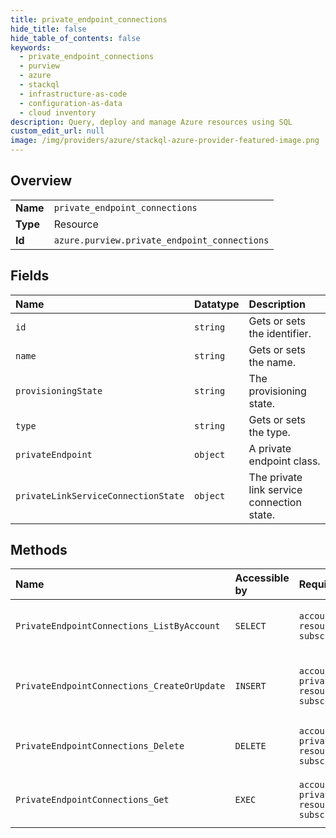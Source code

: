 ```yaml
---
title: private_endpoint_connections
hide_title: false
hide_table_of_contents: false
keywords:
  - private_endpoint_connections
  - purview
  - azure    
  - stackql
  - infrastructure-as-code
  - configuration-as-data
  - cloud inventory
description: Query, deploy and manage Azure resources using SQL
custom_edit_url: null
image: /img/providers/azure/stackql-azure-provider-featured-image.png
---
```

  
    

## Overview
<table><tbody>
<tr><td><b>Name</b></td><td><code>private_endpoint_connections</code></td></tr>
<tr><td><b>Type</b></td><td>Resource</td></tr>
<tr><td><b>Id</b></td><td><code>azure.purview.private_endpoint_connections</code></td></tr>
</tbody></table>

## Fields
| Name | Datatype | Description |
|:-----|:---------|:------------|
| `id` | `string` | Gets or sets the identifier. |
| `name` | `string` | Gets or sets the name. |
| `provisioningState` | `string` | The provisioning state. |
| `type` | `string` | Gets or sets the type. |
| `privateEndpoint` | `object` | A private endpoint class. |
| `privateLinkServiceConnectionState` | `object` | The private link service connection state. |
## Methods
| Name | Accessible by | Required Params | Description |
|:-----|:--------------|:----------------|:------------|
| `PrivateEndpointConnections_ListByAccount` | `SELECT` | `accountName, api-version, resourceGroupName, subscriptionId` | Get private endpoint connections for account |
| `PrivateEndpointConnections_CreateOrUpdate` | `INSERT` | `accountName, api-version, privateEndpointConnectionName, resourceGroupName, subscriptionId` | Create or update a private endpoint connection |
| `PrivateEndpointConnections_Delete` | `DELETE` | `accountName, api-version, privateEndpointConnectionName, resourceGroupName, subscriptionId` | Delete a private endpoint connection |
| `PrivateEndpointConnections_Get` | `EXEC` | `accountName, api-version, privateEndpointConnectionName, resourceGroupName, subscriptionId` | Get a private endpoint connection |
